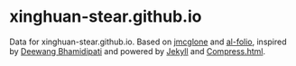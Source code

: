 xinghuan-stear.github.io
========

Data for xinghuan-stear.github.io. Based on [jmcglone](jmcglone.com "jmcglone") and [al-folio](https://alshedivat.github.io/al-folio/ "al-folio"), inspired by [Deewang Bhamidipati](https://bdeewang.com/ "Deewang Bhamidipati") and powered by [Jekyll](http://jekyllrb.com/ "Jekyll") and [Compress.html](http://jch.penibelst.de/ "Compress.html").